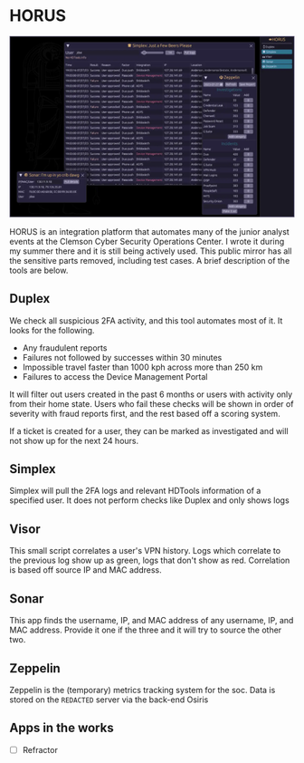 # HORUS

![HORUS](/horus.webp)

HORUS is an integration platform that automates many of the junior analyst events at the Clemson Cyber Security Operations Center.  I wrote it during my summer there and it is still being actively used.  This public mirror has all the sensitive parts removed, including test cases.  A brief description of the tools are below.

## Duplex

We check all suspicious 2FA activity, and this tool automates most of it.  It looks for the following.
- Any fraudulent reports
- Failures not followed by successes within 30 minutes
- Impossible travel faster than 1000 kph across more than 250 km
- Failures to access the Device Management Portal

It will filter out users created in the past 6 months or users with activity only from their home state.  Users who fail these checks will be shown in order of severity with fraud reports first, and the rest based off a scoring system.

If a ticket is created for a user, they can be marked as investigated and will not show up for the next 24 hours.

## Simplex

Simplex will pull the 2FA logs and relevant HDTools information of a specified user. It does not perform checks like Duplex and only shows logs

## Visor

This small script correlates a user's VPN history.  Logs which correlate to the previous log show up as green, logs that don't show as red.  Correlation is based off source IP and MAC address.

## Sonar

This app finds the username, IP, and MAC address of any username, IP, and MAC address.  Provide it one if the three and it will try to source the other two.

## Zeppelin

Zeppelin is the (temporary) metrics tracking system for the soc. Data is stored on the `REDACTED` server via the back-end Osiris

## Apps in the works

- [ ] Refractor
